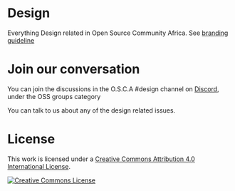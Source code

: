 
# Design
Everything Design related in Open Source Community Africa. See <a rel="branding guideline " href="https://docs.oscafrica.org/contributing/design">branding guideline</a> 

# Join our conversation
You can join the discussions in the O.S.C.A #design channel on <a rel="Discord" href="https://discord.gg/8STPZzN">Discord</a>, under the OSS groups category 

You can talk to us about any of the design related issues.

# License

This work is licensed under 
a <a rel="license" href="http://creativecommons.org/licenses/by/4.0/">Creative Commons Attribution 4.0 International License</a>.

<a rel="license" href="http://creativecommons.org/licenses/by/4.0/"><img alt="Creative Commons License" style="border-width:0" src="https://i.creativecommons.org/l/by/4.0/88x31.png" /></a>
